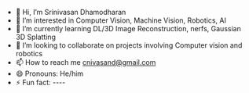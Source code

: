 - 👋 Hi, I’m Srinivasan Dhamodharan
- 👀 I’m interested in Computer Vision, Machine Vision, Robotics, AI
- 🌱 I’m currently learning  DL/3D Image Reconstruction, nerfs, Gaussian 3D Splatting
- 💞️ I’m looking to collaborate on projects involving Computer vision and robotics
- 📫 How to reach me cnivasand@gmail.com
- 😄 Pronouns: He/him
- ⚡ Fun fact: ----

<!---
cni7/cni7 is a ✨ special ✨ repository because its `README.md` (this file) appears on your GitHub profile.
You can click the Preview link to take a look at your changes.
--->
